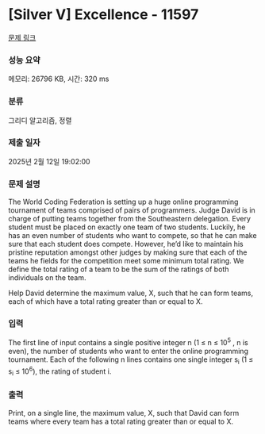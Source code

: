 # [Silver V] Excellence - 11597 

[문제 링크](https://www.acmicpc.net/problem/11597) 

### 성능 요약

메모리: 26796 KB, 시간: 320 ms

### 분류

그리디 알고리즘, 정렬

### 제출 일자

2025년 2월 12일 19:02:00

### 문제 설명

<p>The World Coding Federation is setting up a huge online programming tournament of teams comprised of pairs of programmers. Judge David is in charge of putting teams together from the Southeastern delegation. Every student must be placed on exactly one team of two students. Luckily, he has an even number of students who want to compete, so that he can make sure that each student does compete. However, he’d like to maintain his pristine reputation amongst other judges by making sure that each of the teams he fields for the competition meet some minimum total rating. We define the total rating of a team to be the sum of the ratings of both individuals on the team.</p>

<p>Help David determine the maximum value, X, such that he can form teams, each of which have a total rating greater than or equal to X.</p>

### 입력 

 <p>The first line of input contains a single positive integer n (1 ≤ n ≤ 10<sup>5</sup> , n is even), the number of students who want to enter the online programming tournament. Each of the following n lines contains one single integer s<sub>i</sub> (1 ≤ s<sub>i</sub> ≤ 10<sup>6</sup>), the rating of student i.</p>

### 출력 

 <p>Print, on a single line, the maximum value, X, such that David can form teams where every team has a total rating greater than or equal to X.</p>

